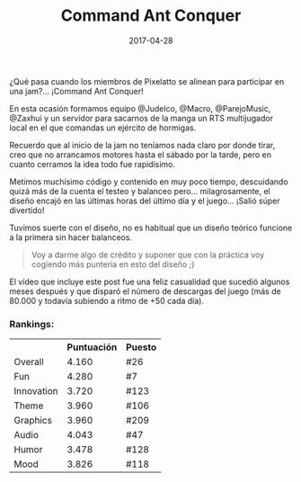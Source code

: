 ﻿---
layout: post
title: Command Ant Conquer
date: 2017-04-28
description: Esta isla no es lo demasiado grande para los 4 
img: assets/img/cover/commandantconquer.jpg
video: oLG4MtPQ-tY
tags: [Juegos]
words: 3 minutos
status: published
action-text: Descarga en LudumDare
action-link: https://ldjam.com/events/ludum-dare/38/command-ant-conquer
---

¿Qué pasa cuando los miembros de Pixelatto se alinean para participar en una jam?...
¡Command Ant Conquer!

En esta ocasión formamos equipo @Judelco, @Macro, @ParejoMusic, @Zaxhui y un servidor para sacarnos de la manga un RTS multijugador local en el que comandas un ejército de hormigas.

Recuerdo que al inicio de la jam no teníamos nada claro por donde tirar, creo que no arrancamos motores hasta el sábado por la tarde, pero en cuanto cerramos la idea todo fue rapidísimo.

Metimos muchísimo código y contenido en muy poco tiempo, descuidando quizá más de la cuenta el testeo y balanceo pero... milagrosamente, el diseño encajó en las últimas horas del último día y el juego... ¡Salió súper divertido!

Tuvimos suerte con el diseño, no es habitual que un diseño teórico funcione a la primera sin hacer balanceos.

<blockquote>Voy a darme algo de crédito y suponer que con la práctica voy cogiendo más puntería en esto del diseño ;)</blockquote>

El vídeo que incluye este post fue una feliz casualidad que sucedió algunos meses después y que disparó el número de descargas del juego (más de 80.000 y todavía subiendo a ritmo de +50 cada día).

### Rankings:
<table>
<tr><th></th><th class="cell-center">Puntuación</th><th class="cell-center">Puesto</th></tr>
<tr><td>Overall		</td><td class="cell-center score">4.160</td><td class="cell-center rank">#26</td></tr>
<tr><td>Fun			</td><td class="cell-center score">4.280</td><td class="cell-center rank">#7</td></tr>
<tr><td>Innovation	</td><td class="cell-center score">3.720</td><td class="cell-center rank">#123</td></tr>
<tr><td>Theme		</td><td class="cell-center score">3.960</td><td class="cell-center rank">#106</td></tr>
<tr><td>Graphics	</td><td class="cell-center score">3.960</td><td class="cell-center rank">#209</td></tr>
<tr><td>Audio		</td><td class="cell-center score">4.043</td><td class="cell-center rank">#47</td></tr>
<tr><td>Humor		</td><td class="cell-center score">3.478</td><td class="cell-center rank">#128</td></tr>
<tr><td>Mood		</td><td class="cell-center score">3.826</td><td class="cell-center rank">#118</td></tr>
</table>